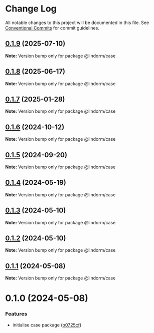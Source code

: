 # Change Log

All notable changes to this project will be documented in this file.
See [Conventional Commits](https://conventionalcommits.org) for commit guidelines.

## [0.1.9](https://github.com/lindorm-io/monorepo/compare/@lindorm/case@0.1.8...@lindorm/case@0.1.9) (2025-07-10)

**Note:** Version bump only for package @lindorm/case

## [0.1.8](https://github.com/lindorm-io/monorepo/compare/@lindorm/case@0.1.7...@lindorm/case@0.1.8) (2025-06-17)

**Note:** Version bump only for package @lindorm/case

## [0.1.7](https://github.com/lindorm-io/monorepo/compare/@lindorm/case@0.1.6...@lindorm/case@0.1.7) (2025-01-28)

**Note:** Version bump only for package @lindorm/case

## [0.1.6](https://github.com/lindorm-io/monorepo/compare/@lindorm/case@0.1.5...@lindorm/case@0.1.6) (2024-10-12)

**Note:** Version bump only for package @lindorm/case

## [0.1.5](https://github.com/lindorm-io/monorepo/compare/@lindorm/case@0.1.4...@lindorm/case@0.1.5) (2024-09-20)

**Note:** Version bump only for package @lindorm/case

## [0.1.4](https://github.com/lindorm-io/monorepo/compare/@lindorm/case@0.1.3...@lindorm/case@0.1.4) (2024-05-19)

**Note:** Version bump only for package @lindorm/case

## [0.1.3](https://github.com/lindorm-io/monorepo/compare/@lindorm/case@0.1.2...@lindorm/case@0.1.3) (2024-05-10)

**Note:** Version bump only for package @lindorm/case

## [0.1.2](https://github.com/lindorm-io/monorepo/compare/@lindorm/case@0.1.1...@lindorm/case@0.1.2) (2024-05-10)

**Note:** Version bump only for package @lindorm/case

## [0.1.1](https://github.com/lindorm-io/monorepo/compare/@lindorm/case@0.1.0...@lindorm/case@0.1.1) (2024-05-08)

**Note:** Version bump only for package @lindorm/case

# 0.1.0 (2024-05-08)

### Features

- initialise case package ([b0725cf](https://github.com/lindorm-io/monorepo/commit/b0725cf548998730598532465bba3ee62e0a06d9))

